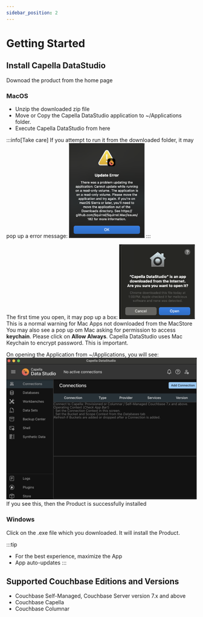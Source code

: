 ```yaml
---
sidebar_position: 2
---
```


# Getting Started

## Install Capella DataStudio

Downoad the product from the home page<br />

### MacOS

- Unzip the downloaded zip file
- Move or Copy the Capella DataStudio application to ~/Applications folder.
- Execute Capella DataStudio from here

:::info[Take care]
If you attempt to run it from the downloaded folder, it may pop up a error message:
<img src="/img/start/update-error.png" width="200" alt="update-error" />
:::

The first time you open, it may pop up a box:
<img src="/img/start/open-warning.png" width="200" alt="open-warning" />
This is a normal warning for Mac Apps not downloaded from the MacStore
You may also see a pop up om Mac asking for permission to access **keychain**. Please click on **Allow Always**. Capella DataStudio uses Mac Keychain to encrypt password. This is important.

On opening the Application from ~/Applications, you will see:
<img src="/img/start/first-open.png" width="600" alt="first-open" />
If you see this, then the Product is successfully installed

### Windows

Click on the .exe file which you downloaded.
It will install the Product.

:::tip

- For the best experience, maximize the App
- App auto-updates
  :::

## Supported Couchbase Editions and Versions

- Couchbase Self-Managed, Couchbase Server version 7.x and above
- Couchbase Capella
- Couchbase Columnar
